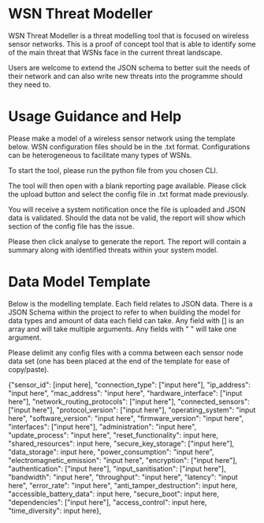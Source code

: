 # WSN Threat Modeller

WSN Threat Modeller is a threat modelling tool that is focused on 
wireless sensor networks. This is a proof of concept tool that is able 
to identify some of the main threat that WSNs face in the current threat landscape.

Users are welcome to extend the JSON schema to better suit the needs of their network and can 
also write new threats into the programme should they need to.

# Usage Guidance and Help


Please make a model of a wireless sensor network using the template below. 
 WSN configuration files should be in the .txt format. Configurations can be heterogeneous to facilitate many types of WSNs.

To start the tool, please run the python file from you chosen CLI.

The tool will then open with a blank reporting page available. Please click
the upload button and select the config file in .txt format made previously.

You will receive a system notification once the file is uploaded and JSON data
is validated. Should the data not be valid, the report will show which section
of the config file has the issue.

Please then click analyse to generate the report. The report will contain 
a summary along with identified threats within your system model.

# Data Model Template

Below is the modelling template. Each field relates to JSON data. There is a 
JSON Schema within the project to refer to when building the model for data types 
and amount of data each field can take. Any field with [] is an array and will
take multiple arguments. Any fields with " " will take one argument.

Please delimit any config files with a comma between each sensor node data set
(one has been placed at the end of the template for ease of copy/paste).

{"sensor_id": [input here], "connection_type": ["input here"], "ip_address": "input here", "mac_address": "input here", "hardware_interface": ["input here"], "network_routing_protocols": ["input here"], "connected_sensors": ["input here"], "protocol_version": ["input here"], "operating_system": "input here", "software_version": "input here", "firmware_version": "input here", "interfaces": ["input here"], 
"administration": "input here", "update_process": "input here", "reset_functionality": input here, "shared_resources": input here, "secure_key_storage": ["input here"], "data_storage": input here, "power_consumption": "input here", "electromagnetic_emission": "input here", "encryption": ["input here"], "authentication": ["input here"], "input_sanitisation": ["input here"], "bandwidth": "input here", "throughput": "input here", "latency": "input here", "error_rate": "input here", "anti_tamper_destruction": input here, "accessible_battery_data": input here, "secure_boot": input here, "dependencies": ["input here"], "access_control": input here, "time_diversity": input here},

